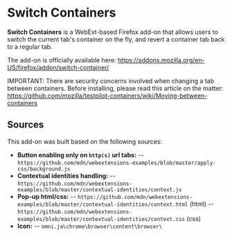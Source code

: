 # Switch Containers

**Switch Containers** is a WebExt-based Firefox add-on that allows users to switch the current tab's container on the fly, and revert a container tab back to a regular tab.

The add-on is officially available here: https://addons.mozilla.org/en-US/firefox/addon/switch-container/

IMPORTANT: There are security concerns involved when changing a tab between containers. Before installing, please read this article on the matter: https://github.com/mozilla/testpilot-containers/wiki/Moving-between-containers

## Sources

This add-on was built based on the following sources:

- **Button enabling only on `http(s)` url tabs:**
-- `https://github.com/mdn/webextensions-examples/blob/master/apply-css/background.js`
- **Contextual identities handling:**
-- `https://github.com/mdn/webextensions-examples/blob/master/contextual-identities/context.js`
- **Pop-up html/css:**
-- `https://github.com/mdn/webextensions-examples/blob/master/contextual-identities/context.html` (html)
-- `https://github.com/mdn/webextensions-examples/blob/master/contextual-identities/context.css` (css)
- **Icon:**
-- `omni.ja\chrome\browser\content\browser\`